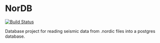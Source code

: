 # NorDB
[![Build Status](https://travis-ci.org/MrCubanfrog/NorDB.svg?branch=master)](https://travis-ci.org/MrCubanfrog/NorDB)

Database project for reading seismic data from .nordic files into a postgres database.
